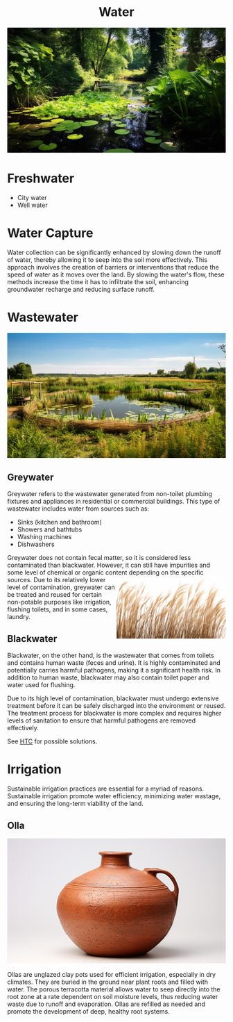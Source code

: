 <h1 align="center"> Water </h1>

<p align="center" width="100%"><img src="../images/water.png" /></p>

# Freshwater

- City water 
- Well water

# Water Capture

Water collection can be significantly enhanced by slowing down the runoff of water, thereby allowing it to seep into the soil more effectively. This approach involves the creation of barriers or interventions that reduce the speed of water as it moves over the land. By slowing the water's flow, these methods increase the time it has to infiltrate the soil, enhancing groundwater recharge and reducing surface runoff.

# Wastewater

<p align="center" width="100%"><img src="../images/waste_water.png" /></p>

## Greywater

Greywater refers to the wastewater generated from non-toilet plumbing fixtures and appliances in residential or commercial buildings. This type of wastewater includes water from sources such as:

- Sinks (kitchen and bathroom)
- Showers and bathtubs
- Washing machines
- Dishwashers

Greywater does not contain fecal matter, so it is considered less contaminated than blackwater. However, it can still have impurities and some level of chemical or organic content depending on the specific sources. 
<img src="../images/reeds.png" width="50%" align="right" padding="10px"/>
Due to its relatively lower level of contamination, greywater can be treated and reused for certain non-potable purposes like irrigation, flushing toilets, and in some cases, laundry.

## Blackwater

Blackwater, on the other hand, is the wastewater that comes from toilets and contains human waste (feces and urine). It is highly contaminated and potentially carries harmful pathogens, making it a significant health risk. In addition to human waste, blackwater may also contain toilet paper and water used for flushing.

Due to its high level of contamination, blackwater must undergo extensive treatment before it can be safely discharged into the environment or reused. The treatment process for blackwater is more complex and requires higher levels of sanitation to ensure that harmful pathogens are removed effectively.

See [HTC](<./energy#Hydrothermal carbonization (HTC)>) for possible solutions.

# Irrigation

Sustainable irrigation practices are essential for a myriad of reasons. Sustainable irrigation promote water efficiency, minimizing water wastage, and ensuring the long-term viability of the land.

## Olla

<p align="center" width="25%"><img src="../images/olla.png" /></p>

Ollas are unglazed clay pots used for efficient irrigation, especially in dry climates. They are buried in the ground near plant roots and filled with water. The porous terracotta material allows water to seep directly into the root zone at a rate dependent on soil moisture levels, thus reducing water waste due to runoff and evaporation. Ollas are refilled as needed and promote the development of deep, healthy root systems.
